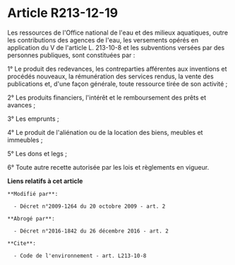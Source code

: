 # Article R213-12-19

Les ressources de l'Office national de l'eau et des milieux aquatiques, outre les contributions des agences de l'eau, les
versements opérés en application du V de l'article L. 213-10-8 et les subventions versées par des personnes publiques, sont
constituées par : 

1° Le produit des redevances, les contreparties afférentes aux inventions et procédés nouveaux, la rémunération des services
rendus, la vente des publications et, d'une façon générale, toute ressource tirée de son activité ; 

2° Les produits financiers, l'intérêt et le remboursement des prêts et avances ; 

3° Les emprunts ; 

4° Le produit de l'aliénation ou de la location des biens, meubles et immeubles ; 

5° Les dons et legs ; 

6° Toute autre recette autorisée par les lois et règlements en vigueur.

**Liens relatifs à cet article**

	**Modifié par**:

	  - Décret n°2009-1264 du 20 octobre 2009 - art. 2

	**Abrogé par**:

	  - Décret n°2016-1842 du 26 décembre 2016 - art. 2

	**Cite**:

	  - Code de l'environnement - art. L213-10-8

